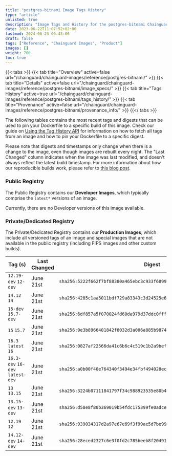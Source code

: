 ```yaml
---
title: "postgres-bitnami Image Tags History"
type: "article"
unlisted: true
description: "Image Tags and History for the postgres-bitnami Chainguard Image"
date: 2023-06-22T11:07:52+02:00
lastmod: 2024-06-23 00:43:06
draft: false
tags: ["Reference", "Chainguard Images", "Product"]
images: []
weight: 700
toc: true
---
```


{{< tabs >}}
{{< tab title="Overview" active=false url="/chainguard/chainguard-images/reference/postgres-bitnami/" >}}
{{< tab title="Details" active=false url="/chainguard/chainguard-images/reference/postgres-bitnami/image_specs/" >}}
{{< tab title="Tags History" active=true url="/chainguard/chainguard-images/reference/postgres-bitnami/tags_history/" >}}
{{< tab title="Provenance" active=false url="/chainguard/chainguard-images/reference/postgres-bitnami/provenance_info/" >}}
{{</ tabs >}}

The following tables contains the most recent tags and digests that can be used to pin your Dockerfile to a specific build of this image. Check our guide on [Using the Tag History API](/chainguard/chainguard-images/using-the-tag-history-api/) for information on how to fetch all tags from an image and how to pin your Dockerfile to a specific digest.

Please note that digests and timestamps only change when there is a change to the image, even though images are rebuilt every night. The "Last Changed" column indicates when the image was last modified, and doesn't always reflect the latest build timestamp. For more information about how our reproducible builds work, please refer to [this blog post](https://www.chainguard.dev/unchained/reproducing-chainguards-reproducible-image-builds).

### Public Registry
The Public Registry contains our **Developer Images**, which typically comprise the `latest*` versions of an image.

Currently, there are no Developer versions of this image available.

### Private/Dedicated Registry
The Private/Dedicated Registry contains our **Production Images**, which include all versioned tags of an image and special images that are not available in the public registry (including FIPS images and other custom builds).

| Tag (s)                           | Last Changed | Digest                                                                    |
|-----------------------------------|--------------|---------------------------------------------------------------------------|
|  `12.19-dev` `12-dev`             | June 21st    | `sha256:5222f662f7bf88380a465ebc3c933f6899c0a2603d4bae79c51f053a2a951dee` |
|  `14.12` `14`                     | June 21st    | `sha256:4285c1aa5011bdf729a83343c3d24525e648a81215e25d31844f1c2ffbed9134` |
|  `15-dev` `15.7-dev`              | June 21st    | `sha256:6df857a5f070024fd60da979d37ddc0ffff1d0704f658fc80950c4a8d435e41f` |
|  `15` `15.7`                      | June 21st    | `sha256:9e3b8966401842f8032d3a006a885b98746c3e02d8193c8ddbbc1783b09d8170` |
|  `16.3` `latest` `16`             | June 21st    | `sha256:0827af22566da41c6b6c4c519c1b2a9befd4607182f314236856d205e47d1696` |
|  `16.3-dev` `16-dev` `latest-dev` | June 21st    | `sha256:a0b00f40e764340f3494e34fbf494028ec7806e45a0d62270a71347da4018a11` |
|  `13` `13.15`                     | June 21st    | `sha256:3224b07111841797f34c988923535e80b4cdfd0127ad61ddea1f94b54bac79aa` |
|  `13.15-dev` `13-dev`             | June 21st    | `sha256:d58e8f80b369019b54fdc175399fe0adce551d961657f34c58d0c1a5229078bc` |
|  `12.19` `12`                     | June 21st    | `sha256:939034317d2a97e67e69f3f99ae5d7be992ea5c53caf4493f203965acb1360ec` |
|  `14.12-dev` `14-dev`             | June 21st    | `sha256:28eced2327c6e3f0fd2c785beeb8f204918a076c3d3d378f1cf6f72bbcb41ce7` |

